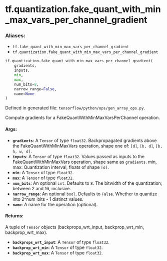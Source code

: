 <div itemscope itemtype="http://developers.google.com/ReferenceObject">
<meta itemprop="name" content="tf.quantization.fake_quant_with_min_max_vars_per_channel_gradient" />
<meta itemprop="path" content="Stable" />
</div>

# tf.quantization.fake_quant_with_min_max_vars_per_channel_gradient

### Aliases:

* `tf.fake_quant_with_min_max_vars_per_channel_gradient`
* `tf.quantization.fake_quant_with_min_max_vars_per_channel_gradient`

``` python
tf.quantization.fake_quant_with_min_max_vars_per_channel_gradient(
    gradients,
    inputs,
    min,
    max,
    num_bits=8,
    narrow_range=False,
    name=None
)
```



Defined in generated file: `tensorflow/python/ops/gen_array_ops.py`.

Compute gradients for a FakeQuantWithMinMaxVarsPerChannel operation.

#### Args:

* <b>`gradients`</b>: A `Tensor` of type `float32`.
    Backpropagated gradients above the FakeQuantWithMinMaxVars operation,
    shape one of: `[d]`, `[b, d]`,  `[b, h, w, d]`.
* <b>`inputs`</b>: A `Tensor` of type `float32`.
    Values passed as inputs to the FakeQuantWithMinMaxVars operation, shape
      same as `gradients`.
    min, max: Quantization interval, floats of shape `[d]`.
* <b>`min`</b>: A `Tensor` of type `float32`.
* <b>`max`</b>: A `Tensor` of type `float32`.
* <b>`num_bits`</b>: An optional `int`. Defaults to `8`.
    The bitwidth of the quantization; between 2 and 16, inclusive.
* <b>`narrow_range`</b>: An optional `bool`. Defaults to `False`.
    Whether to quantize into 2^num_bits - 1 distinct values.
* <b>`name`</b>: A name for the operation (optional).


#### Returns:

A tuple of `Tensor` objects (backprops_wrt_input, backprop_wrt_min, backprop_wrt_max).

* <b>`backprops_wrt_input`</b>: A `Tensor` of type `float32`.
* <b>`backprop_wrt_min`</b>: A `Tensor` of type `float32`.
* <b>`backprop_wrt_max`</b>: A `Tensor` of type `float32`.
